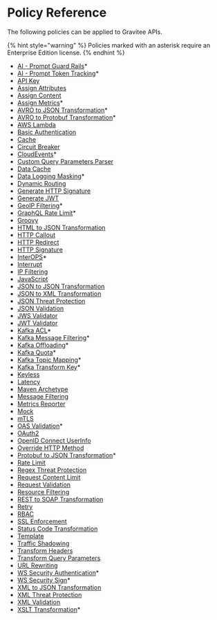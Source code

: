 # Policy Reference

The following policies can be applied to Gravitee APIs.

{% hint style="warning" %}
Policies marked with an asterisk require an Enterprise Edition license.
{% endhint %}

* [AI - Prompt Guard Rails](ai-prompt-guard-rails.md)\*
* [AI - Prompt Token Tracking](ai-prompt-token-tracking.md)\*
* [API Key](api-key.md)
* [Assign Attributes](assign-attributes.md)
* [Assign Content](assign-content.md)
* [Assign Metrics](assign-metrics.md)\*
* [AVRO to JSON Transformation](avro-to-json.md)\*
* [AVRO to Protobuf Transformation](avro-to-protobuf.md)\*
* [AWS Lambda](aws-lambda.md)
* [Basic Authentication](basic-authentication.md)
* [Cache](cache.md)
* [Circuit Breaker](circuit-breaker.md)
* [CloudEvents](cloudevents.md)\*
* [Custom Query Parameters Parser](custom-query-parameters-parser.md)
* [Data Cache](data-cache.md)
* [Data Logging Masking](data-logging-masking.md)\*
* [Dynamic Routing](dynamic-routing.md)
* [Generate HTTP Signature](generate-http-signature.md)
* [Generate JWT](generate-jwt.md)
* [GeoIP Filtering](geoip-filtering.md)\*
* [GraphQL Rate Limit](graphql-rate-limit.md)\*
* [Groovy](broken-reference)
* [HTML to JSON Transformation](html-to-json.md)
* [HTTP Callout](http-callout.md)
* [HTTP Redirect](http-redirect.md)
* [HTTP Signature](http-signature.md)
* [InterOPS](interops.md)\*
* [Interrupt](interrupt.md)
* [IP Filtering](ip-filtering.md)
* [JavaScript](javascript.md)
* [JSON to JSON Transformation](json-to-json.md)
* [JSON to XML Transformation](json-to-xml.md)
* [JSON Threat Protection](json-threat-protection.md)
* [JSON Validation](json-validation.md)
* [JWS Validator](jws-validator.md)
* [JWT Validator](broken-reference)
* [Kafka ACL](kafka-acl.md)\*
* [Kafka Message Filtering](kafka-message-filtering.md)\*
* [Kafka Offloading](kafka-offloading.md)\*
* [Kafka Quota](kafka-quota.md)\*
* [Kafka Topic Mapping](kafka-topic-mapping.md)\*
* [Kafka Transform Key](kafka-transform-key.md)\*
* [Keyless](keyless.md)
* [Latency](latency.md)
* [Maven Archetype](maven-archetype.md)
* [Message Filtering](message-filtering.md)
* [Metrics Reporter](metrics-reporter.md)
* [Mock](mock.md)
* [mTLS](mtls.md)
* [OAS Validation](oas-validation.md)\*
* [OAuth2](oauth2/)
* [OpenID Connect UserInfo](openid-connect-userinfo.md)
* [Override HTTP Method](override-http-method.md)
* [Protobuf to JSON Transformation](protobuf-to-json.md)\*
* [Rate Limit](rate-limit.md)
* [Regex Threat Protection](regex-threat-protection.md)
* [Request Content Limit](request-content-limit.md)
* [Request Validation](request-validation.md)
* [Resource Filtering](resource-filtering.md)
* [REST to SOAP Transformation](rest-to-soap.md)
* [Retry](retry.md)
* [RBAC](role-based-access-control-rbac.md)
* [SSL Enforcement](ssl-enforcement.md)
* [Status Code Transformation](status-code-transformation.md)
* [Template](template.md)
* [Traffic Shadowing](traffic-shadowing.md)
* [Transform Headers](transform-headers.md)
* [Transform Query Parameters](transform-query-parameters.md)
* [URL Rewriting](url-rewriting.md)
* [WS Security Authentication](ws-security-authentication.md)\*
* [WS Security Sign](ws-security-sign.md)\*
* [XML to JSON Transformation](xml-to-json.md)
* [XML Threat Protection](xml-threat-protection.md)
* [XML Validation](xml-validation.md)
* [XSLT Transformation](xslt.md)\*
